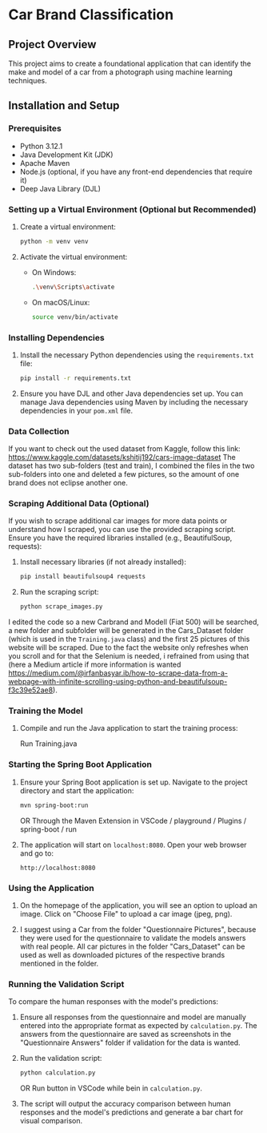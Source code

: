 # Car Brand Classification

## Project Overview

This project aims to create a foundational application that can identify the make and model of a car from a photograph using machine learning techniques.

## Installation and Setup

### Prerequisites

- Python 3.12.1
- Java Development Kit (JDK)
- Apache Maven
- Node.js (optional, if you have any front-end dependencies that require it)
- Deep Java Library (DJL)

### Setting up a Virtual Environment (Optional but Recommended)

1. Create a virtual environment:

    ```bash
    python -m venv venv
    ```

2. Activate the virtual environment:

    - On Windows:
        ```bash
        .\venv\Scripts\activate
        ```
    - On macOS/Linux:
        ```bash
        source venv/bin/activate
        ```

### Installing Dependencies

1. Install the necessary Python dependencies using the `requirements.txt` file:

    ```bash
    pip install -r requirements.txt
    ```

2. Ensure you have DJL and other Java dependencies set up. You can manage Java dependencies using Maven by including the necessary dependencies in your `pom.xml` file.


### Data Collection

If you want to check out the used dataset from Kaggle, follow this link: https://www.kaggle.com/datasets/kshitij192/cars-image-dataset
The dataset has two sub-folders (test and train), I combined the files in the two sub-folders into one and deleted a few pictures, so the amount of one brand does not eclipse another one. 


### Scraping Additional Data (Optional)

If you wish to scrape additional car images for more data points or understand how I scraped, you can use the provided scraping script. Ensure you have the required libraries installed (e.g., BeautifulSoup, requests):

1. Install necessary libraries (if not already installed):

    ```bash
    pip install beautifulsoup4 requests
    ```

2. Run the scraping script:

    ```bash
    python scrape_images.py
    ```

 I edited the code so a new Carbrand and Modell (Fiat 500) will be searched, a new folder and subfolder will be generated in the Cars_Dataset folder (which is used in the `Training.java` class) and the first 25 pictures of this website will be scraped. Due to the fact the website only refreshes when you scroll and for that the Selenium is needed, i refrained from using that
 (here a Medium article if more information is wanted https://medium.com/@irfanbasyar.ib/how-to-scrape-data-from-a-webpage-with-infinite-scrolling-using-python-and-beautifulsoup-f3c39e52ae8).

### Training the Model

1. Compile and run the Java application to start the training process:

    Run Training.java

### Starting the Spring Boot Application

1. Ensure your Spring Boot application is set up. Navigate to the project directory and start the application:

    ```bash
    mvn spring-boot:run
    ```
    OR
    Through the Maven Extension in VSCode / playground / Plugins / spring-boot / run

2. The application will start on `localhost:8080`. Open your web browser and go to:

    ```text
    http://localhost:8080
    ```

### Using the Application

1. On the homepage of the application, you will see an option to upload an image. Click on "Choose File" to upload a car image (jpeg, png).

2. I suggest using a Car from the folder "Questionnaire Pictures", because they were used for the questionnaire to validate the models answers with real people. All car pictures in the folder "Cars_Dataset" can be used as well as downloaded pictures of the respective brands mentioned in the folder. 

### Running the Validation Script

To compare the human responses with the model's predictions:

1. Ensure all responses from the questionnaire and model are manually entered into the appropriate format as expected by `calculation.py`. The answers from the questionnaire are saved as screenshots in the "Questionnaire Answers" folder if validation for the data is wanted.

2. Run the validation script:

    ```bash
    python calculation.py
    ```
    OR
    Run button in VSCode while bein in `calculation.py`. 

3. The script will output the accuracy comparison between human responses and the model's predictions and generate a bar chart for visual comparison.

